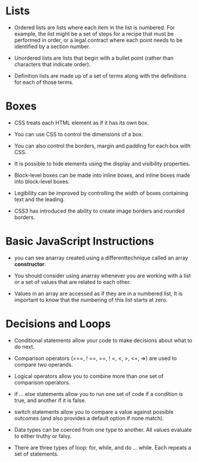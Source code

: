 # Lists

* Ordered lists are lists where each item in the list is
numbered. For example, the list might be a set of steps for
a recipe that must be performed in order, or a legal contract
where each point needs to be identified by a section
number.

* Unordered lists are lists that begin with a bullet point
(rather than characters that indicate order).

* Definition lists are made up of a set of terms along with the
definitions for each of those terms.

# Boxes

* CSS treats each HTML element as if it has its own box.

* You can use CSS to control the dimensions of a box.

* You can also control the borders, margin and padding
for each box with CSS.

* It is possible to hide elements using the display and
visibility properties.

* Block-level boxes can be made into inline boxes, and
inline boxes made into block-level boxes.

* Legibility can be improved by controlling the width of
boxes containing text and the leading.

* CSS3 has introduced the ability to create image
borders and rounded borders.

# Basic JavaScript Instructions

* you can see anarray created using a differenttechnique called an array
**constructor**.

* You should consider using anarray whenever you are working with a list or a set of values that
are related to each other.
* Values in an array are accessed as if they are in a numbered list, It is important to know that the
numbering of this list starts at zero.

# Decisions and Loops

* Conditional statements allow your code to make
decisions about what to do next.

* Comparison operators (===, ! ==, ==, ! =, <, >, <=, =>)
are used to compare two operands.

* Logical operators allow you to combine more than one
set of comparison operators.

* if ... else statements allow you to run one set of code
if a condition is true, and another if it is false.

* switch statements allow you to compare a value
against possible outcomes (and also provides a default
option if none match).

* Data types can be coerced from one type to another.
All values evaluate to either truthy or falsy.

* There are three types of loop: for, while, and
do ... while. Each repeats a set of statements. 